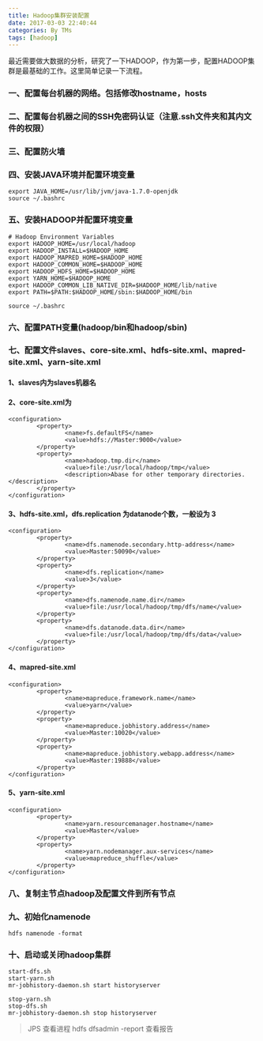 ```yaml
---
title: Hadoop集群安装配置
date: 2017-03-03 22:40:44
categories: By TMs
tags: [hadoop]
---
```

最近需要做大数据的分析，研究了一下HADOOP，作为第一步，配置HADOOP集群是最基础的工作。这里简单记录一下流程。
### 一、配置每台机器的网络。包括修改hostname，hosts
### 二、配置每台机器之间的SSH免密码认证（注意.ssh文件夹和其内文件的权限）
### 三、配置防火墙
### 四、安装JAVA环境并配置环境变量
```
export JAVA_HOME=/usr/lib/jvm/java-1.7.0-openjdk
source ~/.bashrc 
```
### 五、安装HADOOP并配置环境变量
```
# Hadoop Environment Variables
export HADOOP_HOME=/usr/local/hadoop
export HADOOP_INSTALL=$HADOOP_HOME
export HADOOP_MAPRED_HOME=$HADOOP_HOME
export HADOOP_COMMON_HOME=$HADOOP_HOME
export HADOOP_HDFS_HOME=$HADOOP_HOME
export YARN_HOME=$HADOOP_HOME
export HADOOP_COMMON_LIB_NATIVE_DIR=$HADOOP_HOME/lib/native
export PATH=$PATH:$HADOOP_HOME/sbin:$HADOOP_HOME/bin
```
```
source ~/.bashrc
```
### 六、配置PATH变量(hadoop/bin和hadoop/sbin)
### 七、配置文件slaves、core-site.xml、hdfs-site.xml、mapred-site.xml、yarn-site.xml
#### 1、slaves内为slaves机器名
#### 2、core-site.xml为
```
<configuration>
        <property>
                <name>fs.defaultFS</name>
                <value>hdfs://Master:9000</value>
        </property>
        <property>
                <name>hadoop.tmp.dir</name>
                <value>file:/usr/local/hadoop/tmp</value>
                <description>Abase for other temporary directories.</description>
        </property>
</configuration>
```
#### 3、hdfs-site.xml，dfs.replication 为datanode个数，一般设为 3
```
<configuration>
        <property>
                <name>dfs.namenode.secondary.http-address</name>
                <value>Master:50090</value>
        </property>
        <property>
                <name>dfs.replication</name>
                <value>3</value>
        </property>
        <property>
                <name>dfs.namenode.name.dir</name>
                <value>file:/usr/local/hadoop/tmp/dfs/name</value>
        </property>
        <property>
                <name>dfs.datanode.data.dir</name>
                <value>file:/usr/local/hadoop/tmp/dfs/data</value>
        </property>
</configuration>
```
#### 4、mapred-site.xml
```
<configuration>
        <property>
                <name>mapreduce.framework.name</name>
                <value>yarn</value>
        </property>
        <property>
                <name>mapreduce.jobhistory.address</name>
                <value>Master:10020</value>
        </property>
        <property>
                <name>mapreduce.jobhistory.webapp.address</name>
                <value>Master:19888</value>
        </property>
</configuration>
```
#### 5、yarn-site.xml
```
<configuration>
        <property>
                <name>yarn.resourcemanager.hostname</name>
                <value>Master</value>
        </property>
        <property>
                <name>yarn.nodemanager.aux-services</name>
                <value>mapreduce_shuffle</value>
        </property>
</configuration>
```
### 八、复制主节点hadoop及配置文件到所有节点
### 九、初始化namenode
```
hdfs namenode -format   
```
### 十、启动或关闭hadoop集群
```
start-dfs.sh
start-yarn.sh
mr-jobhistory-daemon.sh start historyserver
```
```
stop-yarn.sh
stop-dfs.sh
mr-jobhistory-daemon.sh stop historyserver
```

> JPS 查看进程
> hdfs dfsadmin -report 查看报告

